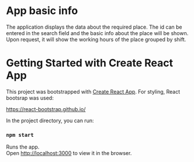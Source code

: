 # App basic info

The application displays the data about the required place. The id can be entered in the search field and the basic info about the place will be shown.
Upon request, it will show the working hours of the place grouped by shift.

# Getting Started with Create React App

This project was bootstrapped with [Create React App](https://github.com/facebook/create-react-app). For styling, React bootsrap was used:

https://react-bootstrap.github.io/

In the project directory, you can run:

### `npm start`

Runs the app.\
Open [http://localhost:3000](http://localhost:3000) to view it in the browser.

